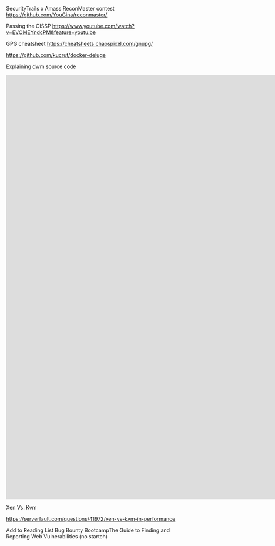 SecurityTrails x Amass ReconMaster contest
https://github.com/YouGina/reconmaster/

Passing the CISSP
https://www.youtube.com/watch?v=EVOMEYndcPM&feature=youtu.be

GPG cheatsheet
https://cheatsheets.chaospixel.com/gnupg/

https://github.com/kucrut/docker-deluge

Explaining dwm source code
<iframe width="2543" height="1157" src="https://www.youtube.com/embed/arLQA52Ieik" title="YouTube video player" frameborder="0" allow="accelerometer; autoplay; clipboard-write; encrypted-media; gyroscope; picture-in-picture" allowfullscreen></iframe>

Xen Vs. Kvm

https://serverfault.com/questions/41972/xen-vs-kvm-in-performance


Add to Reading List
Bug Bounty BootcampThe Guide to Finding and Reporting Web Vulnerabilities (no startch)


